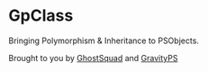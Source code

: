 GpClass
===========

Bringing Polymorphism &amp; Inheritance to PSObjects.

Brought to you by [GhostSquad](https://github.com/ghostsquad) and [GravityPS](https://github.com/ghostsquad/GravityPS)
